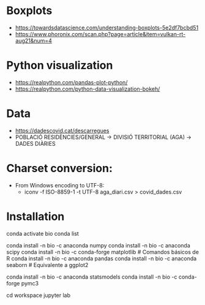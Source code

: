 # Boxplots
- https://towardsdatascience.com/understanding-boxplots-5e2df7bcbd51
- https://www.phoronix.com/scan.php?page=article&item=vulkan-rt-aug21&num=4

# Python visualization
- https://realpython.com/pandas-plot-python/
- https://realpython.com/python-data-visualization-bokeh/


# Data
- https://dadescovid.cat/descarregues
- POBLACIÓ RESIDÈNCIES/GENERAL -> DIVISIÓ TERRITORIAL (AGA) -> DADES DIÀRIES


# Charset conversion:
- From Windows encoding to UTF-8:
  - iconv -f ISO-8859-1 -t UTF-8 aga_diari.csv > covid_dades.csv


# Installation
conda activate bio
conda list

conda install -n bio -c anaconda numpy
conda install -n bio -c anaconda scipy
conda install -n bio -c conda-forge matplotlib  # Comandos básicos de R
conda install -n bio -c anaconda pandas
conda install -n bio -c anaconda seaborn        # Equivalente a ggplot2

conda install -n bio -c anaconda statsmodels
conda install -n bio -c conda-forge pymc3

cd workspace
jupyter lab

